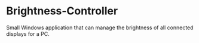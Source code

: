 # Brightness-Controller
Small Windows application that can manage the brightness of all connected displays for a PC.

